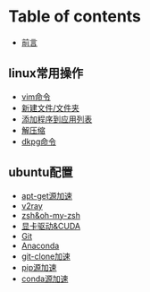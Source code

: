 # Table of contents

* [前言](README.md)

## linux常用操作 <a id="00-basic-operation"></a>

* [vim命令]()
* [新建文件/文件夹]()
* [添加程序到应用列表]()
* [解压缩]()
* [dkpg命令]()

## ubuntu配置 <a id="01-ubuntu-setting"></a>

* [apt-get源加速](01-ubuntu-setting/00-apt-get.md)
* [v2ray](01-ubuntu-setting/01-v2ray.md)
* [zsh&oh-my-zsh]()
* [显卡驱动&CUDA]()
* [Git]()
* [Anaconda]()
* [git-clone加速]()
* [pip源加速]()
* [conda源加速]()


